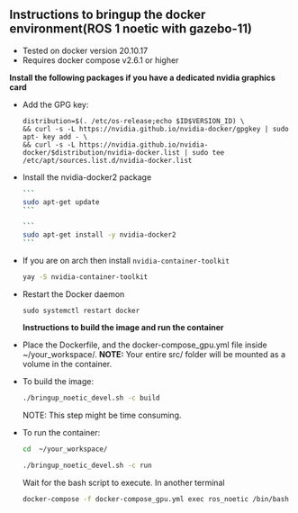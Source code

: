 ## Instructions to bringup the docker environment(ROS 1 noetic with gazebo-11)

- Tested on docker version 20.10.17
- Requires docker compose v2.6.1 or higher

**Install the following packages if you have a dedicated nvidia graphics card**

-  Add the GPG key:
	
	```
	distribution=$(. /etc/os-release;echo $ID$VERSION_ID) \
   	&& curl -s -L https://nvidia.github.io/nvidia-docker/gpgkey | sudo apt-	key add - \
   	&& curl -s -L https://nvidia.github.io/nvidia-docker/$distribution/nvidia-docker.list | sudo tee /etc/apt/sources.list.d/nvidia-docker.list
   ```
  
- Install the nvidia-docker2 package 
  
  ~~~bash
  ```
  sudo apt-get update
  ```
  
  ```
  sudo apt-get install -y nvidia-docker2
  ```
  ~~~
  
- If you are on arch then install `nvidia-container-toolkit`
  
  ```bash
  yay -S nvidia-container-toolkit
  ```
  
- Restart the Docker daemon
  
   	```
   	sudo systemctl restart docker
   	``` 
  **Instructions to build the image and run the container**

- Place the Dockerfile, and the docker-compose_gpu.yml file inside ~/your_workspace/. **NOTE:** Your entire src/ folder will be mounted as a volume in the container.

- To build the image:

	```bash
	./bringup_noetic_devel.sh -c build
	```
	
	NOTE:  This step might be time consuming.

- To run the container:
	```bash
	cd  ~/your_workspace/
	
	./bringup_noetic_devel.sh -c run
	```
	
	 Wait for the bash script to execute. In another terminal 
	
	 ```bash
	 docker-compose -f docker-compose_gpu.yml exec ros_noetic /bin/bash
	 ```
